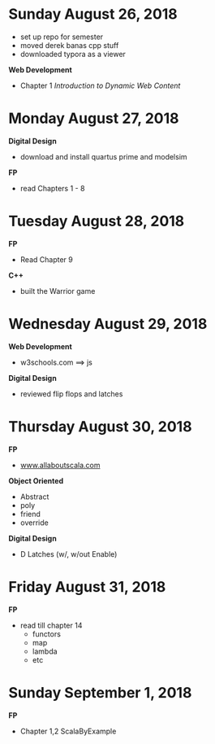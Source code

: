 Sunday August 26, 2018 
==============================

* set up repo for semester 
* moved derek banas cpp stuff 
* downloaded typora as a viewer 

**Web Development**

* Chapter 1 *Introduction to Dynamic Web Content*

Monday August 27, 2018 
==============================

**Digital Design**

* download and install quartus prime and modelsim

**FP**

* read Chapters 1 - 8

Tuesday August 28, 2018 
==============================

**FP**

* Read Chapter 9

**C++**

* built the Warrior game 

Wednesday August 29, 2018 
==============================

**Web Development**

* w3schools.com ==> js

**Digital Design**

* reviewed flip flops and latches


Thursday August 30, 2018 
==============================

**FP**

* www.allaboutscala.com 

**Object Oriented**

* Abstract
* poly 
* friend 
* override

**Digital Design**

* D Latches (w/, w/out Enable)



Friday August 31, 2018 
==============================

**FP**

* read till chapter 14 
  - functors
  - map
  - lambda 
  - etc



Sunday September 1, 2018 
==============================

**FP**

* Chapter 1,2 ScalaByExample


